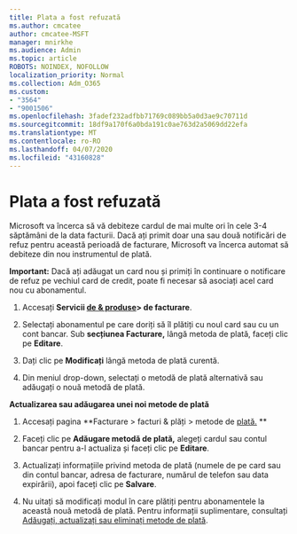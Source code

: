 ```yaml
---
title: Plata a fost refuzată
ms.author: cmcatee
author: cmcatee-MSFT
manager: mnirkhe
ms.audience: Admin
ms.topic: article
ROBOTS: NOINDEX, NOFOLLOW
localization_priority: Normal
ms.collection: Adm_O365
ms.custom:
- "3564"
- "9001506"
ms.openlocfilehash: 3fadef232adfbb71769c089bb5a0d3ae9c70711d
ms.sourcegitcommit: 18df9a170f6a0bda191c0ae763d2a5069dd22efa
ms.translationtype: MT
ms.contentlocale: ro-RO
ms.lasthandoff: 04/07/2020
ms.locfileid: "43160828"
---
```

# <a name="payment-declined"></a>Plata a fost refuzată

Microsoft va încerca să vă debiteze cardul de mai multe ori în cele 3-4 săptămâni de la data facturii.  Dacă ați primit doar una sau două notificări de refuz pentru această perioadă de facturare, Microsoft va încerca automat să debiteze din nou instrumentul de plată.  

**Important:** Dacă ați adăugat un card nou și primiți în continuare o notificare de refuz pe vechiul card de credit, poate fi necesar să asociați acel card nou cu abonamentul.

1. Accesați **Servicii [de & produse](https://go.microsoft.com/fwlink/p/?linkid=842054)> de facturare**.

2. Selectați abonamentul pe care doriți să îl plătiți cu noul card sau cu un cont bancar. Sub **secțiunea Facturare,** lângă metoda de plată, faceți clic pe **Editare**.

3. Dați clic pe **Modificați** lângă metoda de plată curentă.

4. Din meniul drop-down, selectați o metodă de plată alternativă sau adăugați o nouă metodă de plată.

**Actualizarea sau adăugarea unei noi metode de plată**

1. Accesați pagina **Facturare > facturi & plăți > metode de [plată.](https://go.microsoft.com/fwlink/p/?linkid=2018806) **

2. Faceți clic pe **Adăugare metodă de plată,** alegeți cardul sau contul bancar pentru a-l actualiza și faceți clic pe **Editare**.

3. Actualizați informațiile privind metoda de plată (numele de pe card sau din contul bancar, adresa de facturare, numărul de telefon sau data expirării), apoi faceți clic pe **Salvare**.

4. Nu uitați să modificați modul în care plătiți pentru abonamentele la această nouă metodă de plată. Pentru informații suplimentare, consultați [Adăugați, actualizați sau eliminați metode de plată](https://go.microsoft.com/fwlink/?linkid=2118133). 
